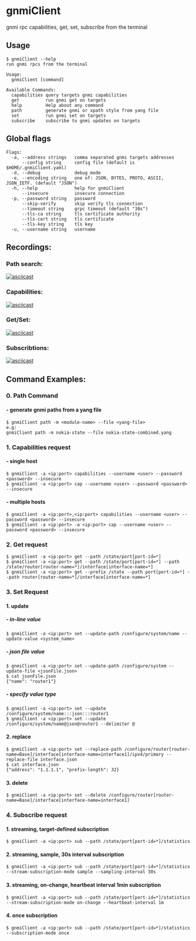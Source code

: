 # gnmiClient
gnmi rpc capabilities, get, set, subscribe from the terminal

## Usage
```
$ gnmiClient --help
run gnmi rpcs from the terminal

Usage:
  gnmiClient [command]

Available Commands:
  capabilities query targets gnmi capabilities
  get          run gnmi get on targets
  help         Help about any command
  path         generate gnmi or xpath style from yang file
  set          run gnmi set on targets
  subscribe    subscribe to gnmi updates on targets
```
## Global flags
```
Flags:
  -a, --address strings   comma separated gnmi targets addresses
      --config string     config file (default is $HOME/.gnmiClient.yaml)
  -d, --debug             debug mode
  -e, --encoding string   one of: JSON, BYTES, PROTO, ASCII, JSON_IETF. (default "JSON")
  -h, --help              help for gnmiClient
      --insecure          insecure connection
  -p, --password string   password
      --skip-verify       skip verify tls connection
      --timeout string    grpc timeout (default "30s")
      --tls-ca string     tls certificate authority
      --tls-cert string   tls certificate
      --tls-key string    tls key
  -u, --username string   username
```
## Recordings:
### Path search:
[![asciicast](https://asciinema.org/a/319579.svg)](https://asciinema.org/a/319579)
### Capabilities:
[![asciicast](https://asciinema.org/a/319561.svg)](https://asciinema.org/a/319561)
### Get/Set:
[![asciicast](https://asciinema.org/a/319562.svg)](https://asciinema.org/a/319562)
### Subscribtions:
[![asciicast](https://asciinema.org/a/319608.svg)](https://asciinema.org/a/319608)
## Command Examples:
### 0. Path Command
####   - generate gnmi paths from a yang file
```
$ gnmiClient path -m <module-name> --file <yang-file> 
e.g: 
gnmiClient path -m nokia-state --file nokia-state-combined.yang

```
### 1. Capabilities request
####   - single host
```
$ gnmiClient -a <ip:port> capabilities --username <user> --password <password> --insecure
$ gnmiClient -a <ip:port> cap --username <user> --password <password> --insecure
```
####   - multiple hosts
```
$ gnmiClient -a <ip:port>,<ip:port> capabilities --username <user> --password <password> --insecure
$ gnmiClient -a <ip:port> -a <ip:port> cap --username <user> --password <password> --insecure
```

### 2. Get request
```
$ gnmiClient -a <ip:port> get --path /state/port[port-id=*]
$ gnmiClient -a <ip:port> get --path /state/port[port-id=*] --path /state/router[router-name=*]/interface[interface-name=*]
$ gnmiClient -a <ip:port> get --prefix /state --path port[port-id=*] --path router[router-name=*]/interface[interface-name=*]
```
### 3. Set Request
####  1. update
#####   - in-line value
```
$ gnmiClient -a <ip:port> set --update-path /configure/system/name --update-value <system_name>
```
#####   - json file value
```
$ gnmiClient -a <ip:port> set --update-path /configure/system --update-file <jsonFile.json>
$ cat jsonFile.json
{"name": "router1"}
```
#####   - specify value type
```
$ gnmiClient -a <ip:port> set --update /configure/system/name:::json:::router1
$ gnmiClient -a <ip:port> set --update /configure/system/name@json@router1 --delimiter @
```
####  2. replace
```
$ gnmiClient -a <ip:port> set --replace-path /configure/router[router-name=Base]/interface[interface-name=interface1]/ipv4/primary --replace-file interface.json
$ cat interface.json
{"address": "1.1.1.1", "prefix-length": 32}
```
####  3. delete
```
$ gnmiClient -a <ip:port> set --delete /configure/router[router-name=Base]/interface[interface-name=interface1]
```
### 4. Subscribe request
####  1. streaming, target-defined subscription
```
$ gnmiClient -a <ip:port> sub --path /state/port[port-id=*]/statistics
```
####  2. streaming, sample, 30s interval subscription
```
$ gnmiClient -a <ip:port> sub --path /state/port[port-id=*]/statistics --stream-subscription-mode sample --sampling-interval 30s
```
####  3. streaming, on-change, heartbeat interval 1min subscription
```
$ gnmiClient -a <ip:port> sub --path /state/port[port-id=*]/statistics --stream-subscription-mode on-change --heartbeat-interval 1m
```
####  4. once subscription
```
$ gnmiClient -a <ip:port> sub --path /state/port[port-id=*]/statistics --subscription-mode once
```
